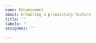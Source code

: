 ```yaml
---
name: Enhancement
about: Enhancing a preexisting feature
title: ''
labels: ''
assignees: ''

---
```


# <Title of Your Issue>
## Description
<A brief description of the enhancement expected>
## Understanding code
<A short explaination of already present code needs to be given that the
maintainer
expects to be enchanced>
## Resources
<few resources that the maintainer thinks may be usefull for this issue>
<hr>
** Bounty points alloted : <Score here hould follow the Bouty rules> **
Any further improvements along with bug fixes will be given brownie points. If the
countributor
sees any further inprovements that can be done to this project ,raise an issue.
